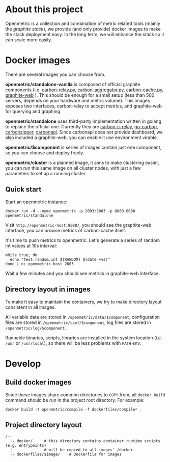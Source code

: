 # About this project

Openmetric is a collection and combination of metric related tools (mainly the *graphite stack*),
we provide (and only provide) docker images to make the stack deployment easy.
In the long term, we will enhance the stack so it can scale more easily.

# Docker images

There are several images you can choose from.

**openmetric/standalone-vanilla** is composed of official graphite components (i.e.
[carbon-relay.py](https://github.com/graphite-project/carbon/blob/master/bin/carbon-relay.py),
[carbon-aggregator.py](https://github.com/graphite-project/carbon/blob/master/bin/carbon-aggregator.py),
[carbon-cache.py](https://github.com/graphite-project/carbon/blob/master/bin/carbon-cache.py),
[graphite-web](https://github.com/graphite-project/graphite-web)
).
This should be enough for a small setup (less than 500 servers, depends on your hardware and metric volume).
This images exposes two interfaces, carbon-relay to accept metrics, and graphite-web for querying and graphing.

**openmetric/standalone** uses third-party implementation written in golang to replace the official one.
Currently they are
[carbon-c-relay](https://github.com/grobian/carbon-c-relay),
[go-carbon](https://github.com/lomik/go-carbon),
[carbonzipper](https://github.com/dgryski/carbonzipper),
[carbonapi](https://github.com/dgryski/carbonapi).
Since carbonapi does not provide dashboard, we also included a graphite-web, you can enable it use environment virable.

**openmetric/$component** is series of images contain just one component, so you can choose and deploy freely.

**openmetric/cluster** is a planned image, it aims to make clustering easier, you can run this same image on all cluster nodes,
with just a few parameters to set up a running cluster.

## Quick start

Start an openmetric instance:

```
docker run -d --name openmetric -p 2003:2003 -p 8080:8080 openmetric/standalone
```

Visit ``http://openmetric-host:8080/``, you should see the graphite-web interface,
you can browse metrics of carbon-cache itself.

It's time to push metrics to openmetric. Let's generate a series of random int values at 10s interval:

```
while true; do
  echo "test.random.int ${RANDOM} $(date +%s)"
done | nc openmetric-host 2003
```

Wait a few minutes and you should see metrics in graphite-web interface.

## Directory layout in images

To make it easy to maintain the containers, we try to make directory layout consistent in all images.

All variable data are stored in ``/openmetric/data/$component``, configuration files are stored in
``/openmetric/conf/$component``, log files are stored in ``/openmetric/log/$component``.

Runnable binaries, scripts, libraries are installed in the system location (i.e. ``/usr`` or ``/usr/local``),
so there will be less problems with ``PATH`` env.


# Develop

## Build docker images

Since these images share common directories to `COPY` from, all `docker build` command should be run in the project root directory.
For example:

```
docker build -t openmetric/compile -f dockerfiles/compiler .
```

## Project directory layout

```
/--
  |- docker/     # this directory contains container runtime scripts (e.g. entrypoints)
  |              # will be copied to all images' /docker
  |- dockerfiles/$image/    # Dockerfile for images
```
